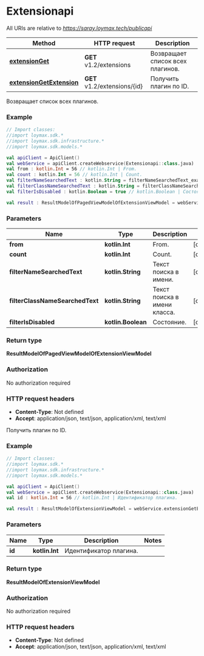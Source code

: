 # Extensionapi

All URIs are relative to *https://saray.loymax.tech/publicapi*

Method | HTTP request | Description
------------- | ------------- | -------------
[**extensionGet**](Extensionapi.md#extensionGet) | **GET** v1.2/extensions | Возвращает список всех плагинов.
[**extensionGetExtension**](Extensionapi.md#extensionGetExtension) | **GET** v1.2/extensions/{id} | Получить плагин по ID.



Возвращает список всех плагинов.

### Example
```kotlin
// Import classes:
//import loymax.sdk.*
//import loymax.sdk.infrastructure.*
//import loymax.sdk.models.*

val apiClient = ApiClient()
val webService = apiClient.createWebservice(Extensionapi::class.java)
val from : kotlin.Int = 56 // kotlin.Int | From.
val count : kotlin.Int = 56 // kotlin.Int | Count.
val filterNameSearchedText : kotlin.String = filterNameSearchedText_example // kotlin.String | Текст поиска в имени.
val filterClassNameSearchedText : kotlin.String = filterClassNameSearchedText_example // kotlin.String | Текст поиска в имени класса.
val filterIsDisabled : kotlin.Boolean = true // kotlin.Boolean | Состояние.

val result : ResultModelOfPagedViewModelOfExtensionViewModel = webService.extensionGet(from, count, filterNameSearchedText, filterClassNameSearchedText, filterIsDisabled)
```

### Parameters

Name | Type | Description  | Notes
------------- | ------------- | ------------- | -------------
 **from** | **kotlin.Int**| From. | [optional]
 **count** | **kotlin.Int**| Count. | [optional]
 **filterNameSearchedText** | **kotlin.String**| Текст поиска в имени. | [optional]
 **filterClassNameSearchedText** | **kotlin.String**| Текст поиска в имени класса. | [optional]
 **filterIsDisabled** | **kotlin.Boolean**| Состояние. | [optional]

### Return type

**ResultModelOfPagedViewModelOfExtensionViewModel**

### Authorization

No authorization required

### HTTP request headers

 - **Content-Type**: Not defined
 - **Accept**: application/json, text/json, application/xml, text/xml


Получить плагин по ID.

### Example
```kotlin
// Import classes:
//import loymax.sdk.*
//import loymax.sdk.infrastructure.*
//import loymax.sdk.models.*

val apiClient = ApiClient()
val webService = apiClient.createWebservice(Extensionapi::class.java)
val id : kotlin.Int = 56 // kotlin.Int | Идентификатор плагина.

val result : ResultModelOfExtensionViewModel = webService.extensionGetExtension(id)
```

### Parameters

Name | Type | Description  | Notes
------------- | ------------- | ------------- | -------------
 **id** | **kotlin.Int**| Идентификатор плагина. |

### Return type

**ResultModelOfExtensionViewModel**

### Authorization

No authorization required

### HTTP request headers

 - **Content-Type**: Not defined
 - **Accept**: application/json, text/json, application/xml, text/xml

